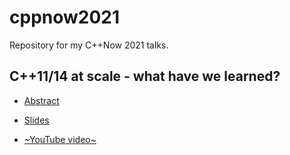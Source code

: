 # cppnow2021

Repository for my C++Now 2021 talks.

## C++11/14 at scale - what have we learned?

* [Abstract](https://cppnow2021.sched.com/event/ixTP/c1114-at-scale-what-have-we-learned)

* [Slides](https://github.com/SuperV1234/cppnow2021/blob/master/slides.pdf)

* [~YouTube video~](TODO)

